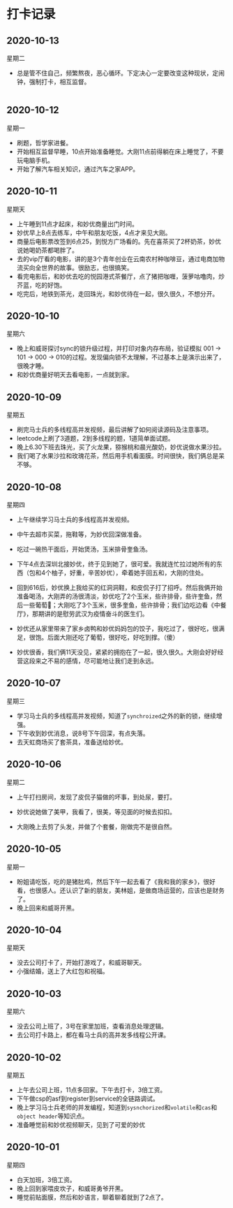 # 打卡记录

## 2020-10-13

星期二

* 总是管不住自己，频繁熬夜，恶心循环。下定决心一定要改变这种现状，定闹钟，强制打卡，相互监督。

  <p>
      <img :src="$withBase('/res/byy.jpg')" alt="">
  </p>

## 2020-10-12

星期一

* 刷题，哲学家进餐。
* 开始相互监督早睡，10点开始准备睡觉。大刚11点前得躺在床上睡觉了，不要玩电脑手机。
* 开始了解汽车相关知识，通过汽车之家APP。

## 2020-10-11

星期天

* 上午睡到11点才起床，和妙优商量出门时间。
* 妙优早上8点去练车，中午和朋友吃饭，4点才来见大刚。
* 商量后电影票改签到6点25，到悦方广场看的。先在喜茶买了2杯奶茶，妙优说她喝奶茶都喝胖了。
* 去的vip厅看的电影，讲的是3个青年创业在云南农村种咖啡豆，通过电商加物流买向全世界的故事。很励志，也很搞笑。
* 看完电影后，和妙优去吃的悦园港式茶餐厅，点了猪把咖喱，菠萝咕噜肉，炒芥蓝，吃的好饱。
* 吃完后，地铁到茶光，走回珠光，和妙优待在一起，很久很久，不想分开。

## 2020-10-10

星期六

* 晚上和威哥探讨sync的锁升级过程，并打印对象内存布局，验证模拟 001 -> 101 -> 000 -> 010的过程。发现偏向锁不太理解，不过基本上是演示出来了，很晚才睡。
* 和妙优商量好明天去看电影，一点就到家。

## 2020-10-09

星期五

* 刷完马士兵的多线程高并发视频，最后讲解了如何阅读源码及注意事项。
* leetcode上刷了3道题，2到多线程的题，1道简单面试题。
* 晚上6.30下班去珠光，买了火龙果，猕猴桃和晨光酸奶，妙优说做水果沙拉。
* 我们喝了水果沙拉和玫瑰花茶，然后用手机看面膜。时间很快，我们俩总是呆不够。

## 2020-10-08

星期四

* 上午继续学习马士兵的多线程高并发视频。

* 中午去超市买菜，拖鞋等，为妙优回深做准备。
* 吃过一碗热干面后，开始煲汤，玉米排骨奎鱼汤。
* 下午4点去深圳北接妙优，终于见到她了，很可爱。我就连忙拉过她所有的东西（包和4个柚子，好重，辛苦妙优），牵着她手回五和，大刚的住处。
* 回到616后，妙优换上我给买的红洞洞鞋，和皮侃子打了招呼。然后我俩开始准备喝汤，大刚弄的汤很清淡，妙优吃了2个玉米，些许排骨，些许奎鱼，然后一些葡萄🍇；大刚吃了3个玉米，很多奎鱼，些许排骨；我们边吃边看《中餐厅》，那期讲的是慰劳武汉为疫情奋斗的医生们。
* 妙优还从家里带来了家乡卤鸭和妙优妈妈包的饺子，我吃过了，很好吃，很满足，很饱。后面大刚还吃了葡萄，很好吃，好吃到撑。（傻）
* 妙优很香，我们俩11天没见，紧紧的拥抱在了一起，很久很久。大刚会好好经营这段来之不易的感情，尽可能地让我们走到永远。

## 2020-10-07

星期三

* 学习马士兵的多线程高并发视频，知道了`synchroized`之外的新的锁，继续增强。
* 下午收到妙优消息，说8号下午回深，有点失落。
* 去天虹商场买了套茶具，准备送给妙优。

## 2020-10-06

星期二

* 上午打扫房间，发现了皮侃子猫做的坏事，到处尿，要打。

* 妙优说她做了美甲，我看了，很美，等见面的时候去扣扣。
* 大刚晚上去剪了头发，并做了个套餐，刚做完不是很自然。

## 2020-10-05

星期一

* 盼姐请吃饭，吃的是猪肚鸡，然后下午一起去看了《我和我的家乡》，很好看，也很感人。还认识了新的朋友，美林姐，是做商场运营的，应该也是财务了。
* 晚上回来和威哥开黑。

## 2020-10-04

星期天

* 没去公司打卡了，开始打游戏了，和威哥聊天。
* 小强结婚，送上了大红包和祝福。

## 2020-10-03

星期六

* 没去公司上班了，3号在家里加班，查看消息处理逻辑。
* 去公司打卡路上，都在看马士兵的高并发多线程公开课。

## 2020-10-02

星期五

* 上午去公司上班，11点多回家。下午去打卡，3倍工资。
* 下午做csp的asf到register到service的全链路调试。
* 晚上学习马士兵老师的并发编程，知道到`sysnchorized`和`volatile`和`cas`和`object header`等知识点。
* 准备睡觉前和妙优视频聊天，见到了可爱的妙优

## 2020-10-01

星期四

* 白天加班，3倍工资。
* 晚上回到家喂皮坎子，和威哥勇爷开黑。
* 睡觉前贴面膜，然后和妙语言，聊着聊着就到了2点了。